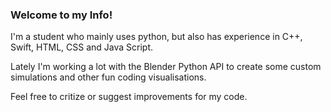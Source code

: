 ### Welcome to my Info!

I'm a student who mainly uses python, but also has experience in C++, Swift, HTML, CSS and Java Script.

Lately I'm working a lot with the Blender Python API to create some custom simulations and other fun coding visualisations.

Feel free to critize or suggest improvements for my code.
